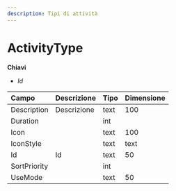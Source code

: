 ```yaml
---
description: Tipi di attività
---
```


# ActivityType

**Chiavi**

* _Id_

| Campo | Descrizione | Tipo | Dimensione |
| :--- | :--- | :--- | :--- |
| Description | Descrizione | text | 100 |
| Duration |  | int |  |
| Icon |  | text | 100 |
| IconStyle |  | text | text |
| Id | Id | text | 50 |
| SortPriority |  | int |  |
| UseMode |  | text | 50 |
